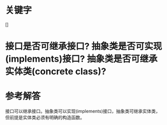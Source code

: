 # 关键字

\[\]

# 接口是否可继承接口? 抽象类是否可实现\(implements\)接口? 抽象类是否可继承实体类\(concrete class\)?

# 参考解答

接口可以继承接口。抽象类可以实现\(implements\)接口，抽象类可继承实体类，但前提是实体类必须有明确的构造函数。

